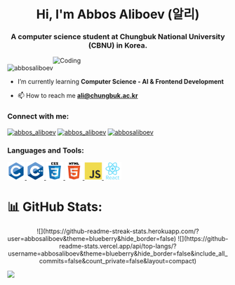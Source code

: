 <h1 align="center">Hi, I'm Abbos Aliboev (알리)</h1>
<h3 align="center">A computer science student at Chungbuk National University (CBNU) in Korea.</h3>
<img align="right" alt="Coding" width="400" src="https://user-images.githubusercontent.com/74038190/212749171-b84692a8-2b04-4e3b-93ca-ac14705da224.gif">

<p align="left"> <img src="https://komarev.com/ghpvc/?username=abbosaliboev&label=Profile%20views&color=0e75b6&style=flat" alt="abbosaliboev" /> </p>

-  I’m currently learning **Computer Science - AI & Frontend Development**

- 📫 How to reach me **ali@chungbuk.ac.kr**

<h3 align="left">Connect with me:</h3>
<p align="left">
<a href="https://instagram.com/abbos_aliboev" target="blank"><img align="center" src="https://raw.githubusercontent.com/rahuldkjain/github-profile-readme-generator/master/src/images/icons/Social/instagram.svg" alt="abbos_aliboev" height="30" width="40" /></a>
<a href="https://www.youtube.com/@abbos_aliboev" target="blank"><img align="center" src="https://raw.githubusercontent.com/rahuldkjain/github-profile-readme-generator/master/src/images/icons/Social/youtube.svg" alt="abbos_aliboev" height="30" width="40" /></a>
<a href="https://codeforces.com/profile/abbosaliboev" target="blank"><img align="center" src="https://raw.githubusercontent.com/rahuldkjain/github-profile-readme-generator/master/src/images/icons/Social/codeforces.svg" alt="abbosaliboev" height="30" width="40" /></a>
</p>

<h3 align="left">Languages and Tools:</h3>
<p align="left"> <a href="https://www.cprogramming.com/" target="_blank" rel="noreferrer"> <img src="https://raw.githubusercontent.com/devicons/devicon/master/icons/c/c-original.svg" alt="c" width="40" height="40"/> </a> <a href="https://www.w3schools.com/cpp/" target="_blank" rel="noreferrer"> <img src="https://raw.githubusercontent.com/devicons/devicon/master/icons/cplusplus/cplusplus-original.svg" alt="cplusplus" width="40" height="40"/> </a> <a href="https://www.w3schools.com/css/" target="_blank" rel="noreferrer"> <img src="https://raw.githubusercontent.com/devicons/devicon/master/icons/css3/css3-original-wordmark.svg" alt="css3" width="40" height="40"/> </a> <a href="https://www.w3.org/html/" target="_blank" rel="noreferrer"> <img src="https://raw.githubusercontent.com/devicons/devicon/master/icons/html5/html5-original-wordmark.svg" alt="html5" width="40" height="40"/> </a> <a href="https://developer.mozilla.org/en-US/docs/Web/JavaScript" target="_blank" rel="noreferrer"> <img src="https://raw.githubusercontent.com/devicons/devicon/master/icons/javascript/javascript-original.svg" alt="javascript" width="40" height="40"/> </a> <a href="https://reactjs.org/" target="_blank" rel="noreferrer"> <img src="https://raw.githubusercontent.com/devicons/devicon/master/icons/react/react-original-wordmark.svg" alt="react" width="40" height="40"/> </a> </p>

# 📊 GitHub Stats:
<div align="center">
  ![](https://github-readme-streak-stats.herokuapp.com/?user=abbosaliboev&theme=blueberry&hide_border=false)
  ![](https://github-readme-stats.vercel.app/api/top-langs/?username=abbosaliboev&theme=blueberry&hide_border=false&include_all_commits=false&count_private=false&layout=compact)
</div>

![](https://github-readme-stats.vercel.app/api?username=abbosaliboev&theme=blueberry&hide_border=false&include_all_commits=false&count_private=false)<br/>


